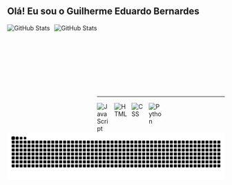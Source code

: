 ## Olá! Eu sou o Guilherme Eduardo Bernardes
<div>
  <img align="left" alt="GitHub Stats" height="200" style="padding-right: 10px;" src="https://github-readme-stats.vercel.app/api?username=ohakwn&show_icons=true&theme=dracula&include_all_commits=true"/>
  <img align="left" alt="GitHub Stats" height="200" src="https://github-readme-stats.vercel.app/api/top-langs/?username=ohakwn&theme=dracula"/>

</div>
</br>
</br>
</br>
</br>
</br>
</br>
</br>
</br>
</br>

---

<div style="display: inline_block">
  <img align="left" alt="JavaScript" title="JavaScript" width="30px" style="padding-right: 10px;" src="https://cdn.jsdelivr.net/gh/devicons/devicon@latest/icons/javascript/javascript-original.svg"/>
  <img align="left" alt="HTML" title="HTML" width="30px" style="padding-right: 10px;" src="https://cdn.jsdelivr.net/gh/devicons/devicon@latest/icons/html5/html5-original.svg"/>
  <img align="left" alt="CSS" title="CSS" width="30px" style="padding-right: 10px;" src="https://cdn.jsdelivr.net/gh/devicons/devicon@latest/icons/css3/css3-original.svg"/>
  <img align="left" alt="Python" title="Python" width="30px" style="padding-right: 10px;" src="https://cdn.jsdelivr.net/gh/devicons/devicon@latest/icons/python/python-original.svg"/>
</div>

<picture align="center">
  <source media="(prefers-color-scheme: dark)" srcset="https://raw.githubusercontent.com/ohakwn/ohakwn/output/github-contribution-grid-snake-dark.svg">
  <source media="(prefers-color-scheme: light)" srcset="https://raw.githubusercontent.com/ohakwn/ohakwn/output/github-contribution-grid-snake-dark.svg">
  <img align="center" alt="github contribution grid snake animation" src="https://raw.githubusercontent.com/ohakwn/ohakwn/output/github-contribution-grid-snake.svg">
</picture>
